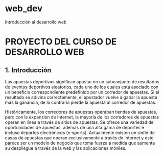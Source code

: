 # web_dev
Introducción al desarrollo web

# PROYECTO DEL CURSO DE DESARROLLO WEB

## 1. Introducción

Las apuestas deportivas significan apostar en un subconjunto de resultados de eventos deportivos aleatorios, cada uno de los cuales está asociado con un beneficio correspondiente predefinido por un corredor de apuestas. Si el resultado se adivina correctamente, el apostador vuelve a ganar la apuesta más la ganancia, de lo contrario pierde la apuesta al corredor de apuestas.

Históricamente, los corredores de apuestas operaban tiendas de apuestas, pero con la expansión de Internet, la mayoría de los corredores de apuestas operan en línea a través de sitios de apuestas. Se ofrece una variedad de oportunidades de apuestas, además
de una alta gama de deportes e incluso deportes electrónicos (e-sports). Actualmente existen un sinfin de casas de apuestas que
operan exclusivamente a través de internet y este parece ser un modelo de negocio que toma fuerza a medida que aumenta su
despliegue a través de la web y las aplicaciones móviles. 
